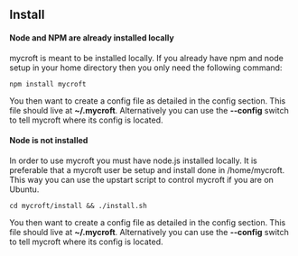 ## Install

#### Node and NPM are already installed locally

mycroft is meant to be installed locally. If you already have npm and node setup in your home directory then you only need the following command:

    npm install mycroft

You then want to create a config file as detailed in the config section. This file should live at **~/.mycroft**. Alternatively you can use the **--config** switch to tell mycroft where its config is located.

#### Node is not installed

In order to use mycroft you must have node.js installed locally. It is preferable that a mycroft user be setup and install done in /home/mycroft. This way you can use the upstart script to control mycroft if you are on Ubuntu. 

    cd mycroft/install && ./install.sh

You then want to create a config file as detailed in the config section. This file should live at **~/.mycroft**. Alternatively you can use the **--config** switch to tell mycroft where its config is located.
